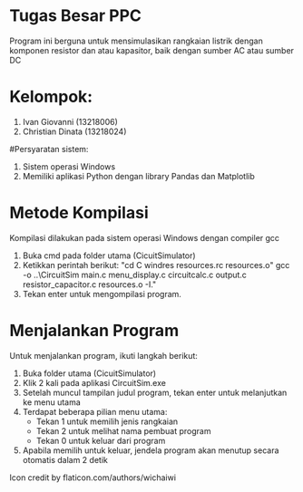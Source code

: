 # Tugas Besar PPC
Program ini berguna untuk mensimulasikan rangkaian listrik dengan komponen resistor dan atau kapasitor, baik dengan sumber AC atau sumber DC

# Kelompok:
1. Ivan Giovanni            (13218006)
2. Christian Dinata         (13218024)

#Persyaratan sistem:
1. Sistem operasi Windows
2. Memiliki aplikasi Python dengan library Pandas dan Matplotlib

# Metode Kompilasi
Kompilasi dilakukan pada sistem operasi Windows dengan compiler gcc
1. Buka cmd pada folder utama (CicuitSimulator)
2. Ketikkan perintah berikut:
	"cd C
	 windres resources.rc resources.o"
	 gcc -o ..\CircuitSim main.c menu_display.c circuitcalc.c output.c resistor_capacitor.c resources.o -I."
3. Tekan enter untuk mengompilasi program.

# Menjalankan Program
Untuk menjalankan program, ikuti langkah berikut:
1. Buka folder utama (CicuitSimulator)
2. Klik 2 kali pada aplikasi CircuitSim.exe
2. Setelah muncul tampilan judul program, tekan enter untuk melanjutkan ke menu utama
3. Terdapat beberapa pilian menu utama:
    - Tekan 1 untuk memilih jenis rangkaian
    - Tekan 2 untuk melihat nama pembuat program
    - Tekan 0 untuk keluar dari program
4. Apabila memilih untuk keluar, jendela program akan menutup secara otomatis dalam 2 detik

Icon credit by flaticon.com/authors/wichaiwi